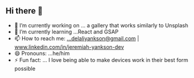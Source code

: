 ## Hi there 👋

- 🔭 I’m currently working on ... a gallery that works similarly to Unsplash
- 🌱 I’m currently learning ...React and GSAP
- 📫 How to reach me: ...delaliyankson@gmail.com | www.linkedin.com/in/jeremiah-yankson-dev
- 😄 Pronouns: ...he/him
- ⚡ Fun fact: ... I love being able to make devices work in their best form possible
